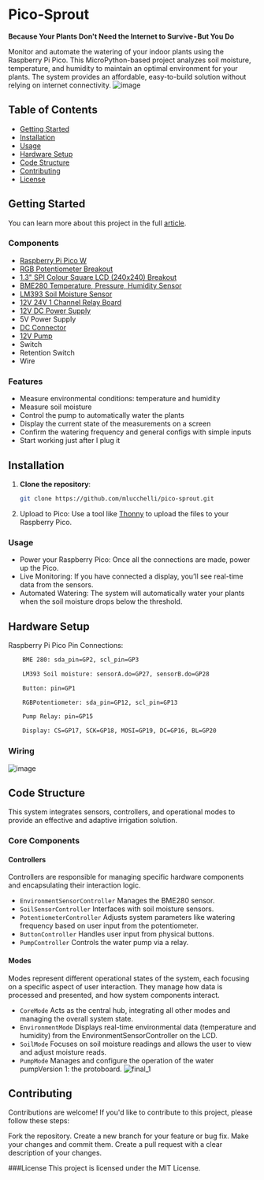 # Pico-Sprout
**Because Your Plants Don't Need the Internet to Survive - But You Do**

Monitor and automate the watering of your indoor plants using the Raspberry Pi Pico. This MicroPython-based project analyzes soil moisture, temperature, and humidity to maintain an optimal environment for your plants. The system provides an affordable, easy-to-build solution without relying on internet connectivity.
![image](https://github.com/user-attachments/assets/9c8572e1-b782-4649-9348-3e06037e675d)

## Table of Contents

- [Getting Started](#getting-started)
- [Installation](#installation)
- [Usage](#usage)
- [Hardware Setup](#hardware-setup)
- [Code Structure](#code-structure)
- [Contributing](#contributing)
- [License](#license)

## Getting Started
You can learn more about this project in the full [article](https://medium.com/@nosoul88/pico-sprout-because-your-plants-dont-need-the-internet-to-survive-but-you-do-17f73d3300d1).

### Components

- [Raspberry Pi Pico W](https://shop.pimoroni.com/products/raspberry-pi-pico-w?variant=40059369619539)
- [RGB Potentiometer Breakout](https://shop.pimoroni.com/products/rgb-potentiometer-breakout?variant=32236590792787)
- [1.3" SPI Colour Square LCD (240x240) Breakout](https://shop.pimoroni.com/products/1-3-spi-colour-lcd-240x240-breakout?variant=30250963632211)
- [BME280 Temperature, Pressure, Humidity Sensor](https://shop.pimoroni.com/products/bme280-breakout?variant=29420960677971)
- [LM393 Soil Moisture Sensor](https://www.aliexpress.us/item/2255800833407262.html?spm=a2g0o.productlist.main.9.367d667aYKU6Z0&algo_pvid=4d439815-39e6-4d17-bab6-f4ec26b7cdea&algo_exp_id=4d439815-39e6-4d17-bab6-f4ec26b7cdea-4&pdp_npi=4%40dis%21USD%210.77%210.77%21%21%210.77%210.77%21%402101c5a417254760710065718e918f%2110000013531142169%21sea%21US%210%21ABX&curPageLogUid=joRIm1rxpy2O&utparam-url=scene%3Asearch%7Cquery_from%3A)
- [12V 24V 1 Channel Relay Board](https://www.aliexpress.us/item/3256807446915759.html?spm=a2g0o.productlist.main.17.262b2d23PYOvav&algo_pvid=c991661f-0e7c-477d-aae9-95ba2186eb6e&algo_exp_id=c991661f-0e7c-477d-aae9-95ba2186eb6e-8&pdp_npi=4%40dis%21USD%210.53%210.42%21%21%210.53%210.42%21%402101fb1517254761420073664ea7bf%2112000041581096962%21sea%21US%210%21ABX&curPageLogUid=XtaWh7AqB7gT&utparam-url=scene%3Asearch%7Cquery_from%3A)
- [12V DC Power Supply](https://www.aliexpress.us/item/2255799933908840.html?spm=a2g0o.productlist.main.9.665586b0vmNr9M&algo_pvid=3550904a-bac9-49ab-a6f2-d9db985ccdef&algo_exp_id=3550904a-bac9-49ab-a6f2-d9db985ccdef-4&pdp_npi=4%40dis%21USD%212.00%211.88%21%21%212.00%211.88%21%402101fb1317254762006988479eabfb%2110000000330370059%21sea%21US%210%21ABX&curPageLogUid=jFTTb4TPeuAz&utparam-url=scene%3Asearch%7Cquery_from%3A)
- 5V Power Supply
- [DC Connector](https://www.aliexpress.us/item/3256807391340344.html?spm=a2g0o.productlist.main.19.77d94db1sKkNvS&algo_pvid=103913fa-9fb1-4fb8-8010-1b2a016a2a03&algo_exp_id=103913fa-9fb1-4fb8-8010-1b2a016a2a03-9&pdp_npi=4%40dis%21USD%211.11%210.99%21%21%211.11%210.99%21%402103080617254763648465452edcd1%2112000041366272699%21sea%21US%210%21ABX&curPageLogUid=3ER9ts9xAM3E&utparam-url=scene%3Asearch%7Cquery_from%3A)
- [12V Pump](https://www.aliexpress.us/item/3256807267531113.html?spm=a2g0o.productlist.main.13.692571cemKWkOb&algo_pvid=f23c4c8a-0987-43f0-9a8a-154f61e52b93&algo_exp_id=f23c4c8a-0987-43f0-9a8a-154f61e52b93-6&pdp_npi=4%40dis%21USD%214.81%210.99%21%21%2134.07%217.03%21%402101e5c517254763964964603eb976%2112000040824628290%21sea%21US%210%21ABX&curPageLogUid=t9M07m5dkA6N&utparam-url=scene%3Asearch%7Cquery_from%3A)
- Switch
- Retention Switch
- Wire

### Features
-   Measure environmental conditions: temperature and humidity
-   Measure soil moisture
-   Control the pump to automatically water the plants
-   Display the current state of the measurements on a screen
-   Confirm the watering frequency and general configs with simple inputs
-   Start working just after I plug it

## Installation

1. **Clone the repository**:
   ```bash
   git clone https://github.com/mlucchelli/pico-sprout.git
   ```
2. Upload to Pico: Use a tool like [Thonny](https://core-electronics.com.au/guides/how-to-setup-a-raspberry-pi-pico-and-code-with-thonny/) to upload the files to your Raspberry Pico.

### Usage
- Power your Raspberry Pico: Once all the connections are made, power up the Pico.
- Live Monitoring: If you have connected a display, you’ll see real-time data from the sensors.
- Automated Watering: The system will automatically water your plants when the soil moisture drops below the threshold.

## Hardware Setup
Raspberry Pi Pico Pin Connections:
```bash
    BME 280: sda_pin=GP2, scl_pin=GP3

    LM393 Soil moisture: sensorA.do=GP27, sensorB.do=GP28

    Button: pin=GP1

    RGBPotentiometer: sda_pin=GP12, scl_pin=GP13

    Pump Relay: pin=GP15

    Display: CS=GP17, SCK=GP18, MOSI=GP19, DC=GP16, BL=GP20
```

### Wiring
![image](https://github.com/user-attachments/assets/68a1d961-dbc7-4aae-b38b-e9da23acfd7e)

## Code Structure
This system integrates sensors, controllers, and operational modes to provide an effective and adaptive irrigation solution.
### Core Components
#### Controllers
Controllers are responsible for managing specific hardware components and encapsulating their interaction logic.
- ```EnvironmentSensorController``` Manages the BME280 sensor.
- ```SoilSensorController``` Interfaces with soil moisture sensors.
- ```PotentiometerController``` Adjusts system parameters like watering frequency based on user input from the potentiometer.
- ```ButtonController``` Handles user input from physical buttons.
- ```PumpController``` Controls the water pump via a relay.

#### Modes
Modes represent different operational states of the system, each focusing on a specific aspect of user interaction. They manage how data is processed and presented, and how system components interact.
- ```CoreMode``` Acts as the central hub, integrating all other modes and managing the overall system state.
- ```EnvironmentMode``` Displays real-time environmental data (temperature and humidity) from the EnvironmentSensorController on the LCD.
- ```SoilMode``` Focuses on soil moisture readings and allows the user to view and adjust moisture reads.
- ```PumpMode``` Manages and configure the operation of the water pumpVersion 1: the protoboard.
  ![final_1](https://github.com/user-attachments/assets/37c2c56d-47d9-4cd6-b52d-a1e9b92cc3e0)


## Contributing

Contributions are welcome! If you'd like to contribute to this project, please follow these steps:

Fork the repository.
Create a new branch for your feature or bug fix.
Make your changes and commit them.
Create a pull request with a clear description of your changes.

###License
This project is licensed under the MIT License.

